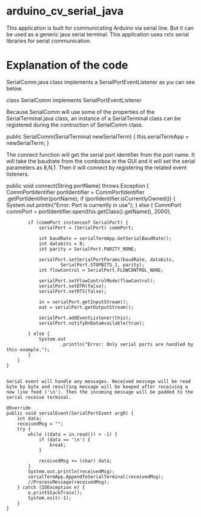 # arduino_cv_serial_java

This application is built for communicating Arduino via serial line. But it can be used as a generic java serial terminal.
This application uses rxtx serial libraries for serial communication.

# Explanation of the code

SerialComm.java class implements a SerialPortEventListener as yıu can see below.

class SerialComm implements SerialPortEventListener 

Because SerialComm will use some of the properties of the SerialTerminal.java class, an instance of a SerialTerminal class can be registered during the contruction of SerialComm class.

public SerialComm(SerialTerminal newSerialTerm) {
		this.serialTermApp = newSerialTerm;
	}
	
The connect function will get the serial port identifier from the port name. It will take the baudrate from the combobox in the GUI and it will set the serial parameters as 8,N,1. Then it will connect by registering the related event listeners.

public void connect(String portName) throws Exception {
		CommPortIdentifier portIdentifier = CommPortIdentifier
				.getPortIdentifier(portName);
		if (portIdentifier.isCurrentlyOwned()) {
			System.out.println("Error: Port is currently in use");
		} else {
			CommPort commPort = portIdentifier.open(this.getClass().getName(),
					2000);

			if (commPort instanceof SerialPort) {
				serialPort = (SerialPort) commPort;

				int baudRate = serialTermApp.GetSerialBaudRate();
				int databits = 8;
				int parity = SerialPort.PARITY_NONE;

				serialPort.setSerialPortParams(baudRate, databits,
						SerialPort.STOPBITS_1, parity);
				int flowControl = SerialPort.FLOWCONTROL_NONE;

				serialPort.setFlowControlMode(flowControl);
				serialPort.setDTR(false);
				serialPort.setRTS(false);

				in = serialPort.getInputStream();
				out = serialPort.getOutputStream();

				serialPort.addEventListener(this);
				serialPort.notifyOnDataAvailable(true);

			} else {
				System.out
						.println("Error: Only serial ports are handled by this example.");
			}
		}
	}
	
	
	Serial event will handle any messages. Received message will be read byte by byte and resulting message will be keeped after receiving a new line feed ('\n'). Then the incoming message will be padded to the serial receive terminal.
	
	@Override
	public void serialEvent(SerialPortEvent arg0) {
		int data;
		receivedMsg = "";
		try {
			while ((data = in.read()) > -1) {
				if (data == '\n') {
					break;
				}

				receivedMsg += (char) data;
			}
			System.out.println(receivedMsg);
			serialTermApp.AppendToSerialTerminal(receivedMsg);
			//ProcessMessage(receivedMsg);
		} catch (IOException e) {
			e.printStackTrace();
			System.exit(-1);
		}
	}
